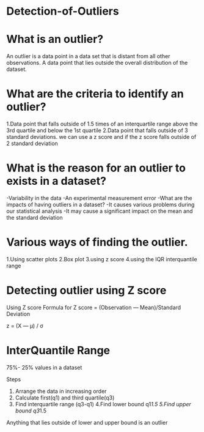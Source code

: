 # Detection-of-Outliers

# What is an outlier?
An outlier is a data point in a data set that is distant from all other observations. A data point that lies outside the overall distribution of the dataset.

# What are the criteria to identify an outlier?

1.Data point that falls outside of 1.5 times of an interquartile range above the 3rd quartile and below the 1st quartile
2.Data point that falls outside of 3 standard deviations. we can use a z score and if the z score falls outside of 2 standard deviation

# What is the reason for an outlier to exists in a dataset?
-Variability in the data
-An experimental measurement error
-What are the impacts of having outliers in a dataset?
-It causes various problems during our statistical analysis
-It may cause a significant impact on the mean and the standard deviation

# Various ways of finding the outlier.

1.Using scatter plots
2.Box plot
3.using z score
4.using the IQR interquantile range


# Detecting outlier using Z score

Using Z score
Formula for Z score = (Observation — Mean)/Standard Deviation

z = (X — μ) / σ

# InterQuantile Range
75%- 25% values in a dataset

Steps
1. Arrange the data in increasing order
2. Calculate first(q1) and third quartile(q3)
3. Find interquartile range (q3-q1)
4.Find lower bound q1*1.5
5.Find upper bound q3*1.5

Anything that lies outside of lower and upper bound is an outlier
